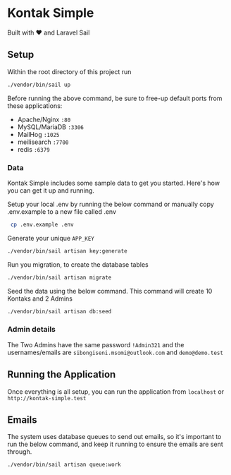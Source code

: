# Kontak Simple
Built with ❤️ and Laravel Sail

## Setup
Within the root directory of this project run 
```bash
./vendor/bin/sail up
```
Before running the above command, be sure to free-up default ports from these applications: 
- Apache/Nginx `:80` 
- MySQL/MariaDB `:3306`
- MailHog `:1025`
- meilisearch `:7700`
- redis `:6379`

### Data
Kontak Simple includes some sample data to get you started. Here's how you can get it up and running.

Setup your local .env by running the below command or manually copy .env.example to a new file called .env
```bash
 cp .env.example .env
 ```
Generate your unique `APP_KEY`
```bash
./vendor/bin/sail artisan key:generate
```
Run you migration, to create the database tables
```bash
./vendor/bin/sail artisan migrate
```
Seed the data using the below command. This command will create 10 Kontaks and 2 Admins
```bash
./vendor/bin/sail artisan db:seed
```

### Admin details
The Two Admins have the same password `!Admin321`
and the usernames/emails are `sibongiseni.msomi@outlook.com` and `demo@demo.test`

## Running the Application
Once everything is all setup, you can run the application from `localhost` or `http://kontak-simple.test`

## Emails
The system uses database queues to send out emails, so it's important to run the below command, and keep it running to ensure the emails are sent through.
```bash
./vendor/bin/sail artisan queue:work
```
